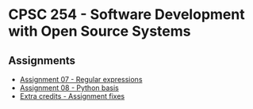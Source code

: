 # CPSC 254 - Software Development with Open Source Systems

## Assignments

* [Assignment 07 - Regular expressions](cpsc-254/assignments/07/regular-expressions.md)
* [Assignment 08 - Python basis](cpsc-254/assignments/08/python-basis.md)
* [Extra credits - Assignment fixes](cpsc-254/assignments/extra/assignment-fixes.md)

